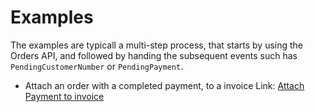 # Examples

The examples are typicall a multi-step process, that starts by using the Orders API, and followed by handing the
subsequent events such has `PendingCustomerNumber` or `PendingPayment`.

* Attach an order with a completed payment, to a invoice Link: [Attach Payment to invoice](AttachPaymentToInvoice.md) 